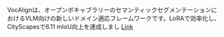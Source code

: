 VocAlignは、オープンボキャブラリーのセマンティックセグメンテーションにおけるVLM向けの新しいドメイン適応フレームワークです。LoRAで効率化し、CityScapesで6.11 mIoU向上を達成しまし
[Link](http://arxiv.org/abs/2509.15225v1)

